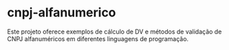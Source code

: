 # cnpj-alfanumerico
Este projeto oferece exemplos de cálculo de DV e métodos de validação de CNPJ alfanuméricos em diferentes linguagens de programação.
